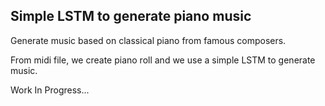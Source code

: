 ## Simple LSTM to generate piano music

Generate music based on classical piano from famous composers.

From midi file, we create piano roll and we use a simple LSTM to generate music.

Work In Progress...